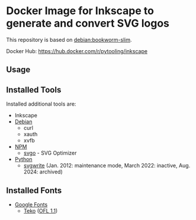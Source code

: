 # Docker Image for Inkscape to generate and convert SVG logos

This repository is based on [debian:bookworm-slim](https://hub.docker.com/_/debian).

Docker Hub: https://hub.docker.com/r/pytooling/inkscape

## Usage


## Installed Tools

Installed additional tools are:

* Inkscape
* [Debian](debian.packages)
  * curl
  * xauth
  * xvfb
* [NPM](npm.packages)
  * [svgo](https://github.com/svg/svgo) - SVG Optimizer
* [Python](python.packages)
  * [svgwrite](https://github.com/mozman/svgwrite) (Jan. 2012: maintenance mode, March 2022: inactive, Aug. 2024: archived)

## Installed Fonts

* [Google Fonts](https://github.com/google/fonts)
  * [Teko](https://github.com/google/fonts/tree/main/ofl/teko) ([OFL 1.1](https://github.com/google/fonts/blob/main/ofl/teko/OFL.txt))
